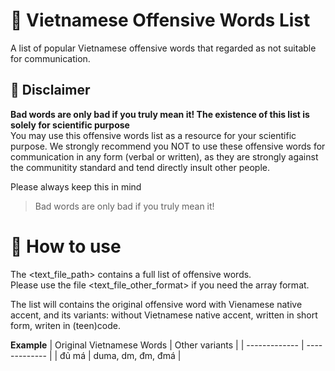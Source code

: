 # :cursing_face: Vietnamese Offensive Words List
A list of popular Vietnamese offensive words that regarded as not suitable for communication.

## :scroll: Disclaimer
**Bad words are only bad if you truly mean it! The existence of this list is solely for scientific purpose**  
You may use this offensive words list as a resource for your scientific purpose. We strongly recommend you NOT to use these offensive words for communication in any form (verbal or written), as they are strongly against the communitity standard and tend directly insult other people.

Please always keep this in mind
> Bad words are only bad if you truly mean it!

# :bow_and_arrow: How to use
The <text_file_path> contains a full list of offensive words.  
Please use the file <text_file_other_format> if you need the array format.

The list will contains the original offensive word with Vienamese native accent, and its variants: without Vietnamese native accent, written in short form, writen in (teen)code.

**Example**
| Original Vietnamese Words  | Other variants |
| ------------- | ------------- |
| đủ má  | duma, dm, đm, đmá |
